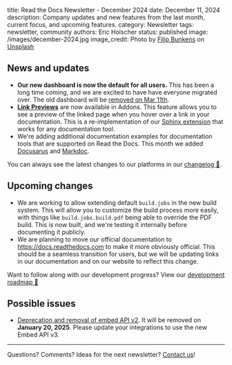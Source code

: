 title: Read the Docs Newsletter - December 2024
date: December 11, 2024
description: Company updates and new features from the last month, current focus, and upcoming features.
category: Newsletter
tags: newsletter, community
authors: Eric Holscher
status: published
image: /images/december-2024.jpg
image_credit: Photo by <a href="https://unsplash.com/@thebeardbe?utm_content=creditCopyText&utm_medium=referral&utm_source=unsplash">Filip Bunkens</a> on <a href="https://unsplash.com/photos/road-covered-by-snow-near-vehicle-traveling-at-daytime-R5SrmZPoO40?utm_content=creditCopyText&utm_medium=referral&utm_source=unsplash">Unsplash</a>

## News and updates

* **Our new dashboard is now the default for all users.** This has been a long time coming, and we are excited to have have everyone migrated over. The old dashboard will be [removed on Mar 11th](https://about.readthedocs.com/blog/2024/11/rollout-of-our-new-dashboard/).
* **[Link Previews](https://docs.readthedocs.io/en/stable/link-previews.html)** are now available in Addons. This feature allows you to see a preview of the linked page when you hover over a link in your documentation. This is a re-implementation of our [Sphinx extension](https://sphinx-hoverxref.readthedocs.io/) that works for any documentation tool.
* We're adding additional documentation examples for documentation tools that are supported on Read the Docs. This month we added [Docusarus](https://docs.readthedocs.io/en/stable/intro/docusaurus.html) and [Markdoc](https://docs.readthedocs.io/en/stable/intro/markdoc.html).

You can always see the latest changes to our platforms in our [changelog 📃](https://docs.readthedocs.io/page/changelog.html).

## Upcoming changes

* We are working to allow extending default ``build.jobs`` in the new build system. This will allow you to customize the build process more easily, with things like ``build.jobs.build.pdf`` being able to override the PDF build. This is now built, and we're testing it internally before documenting it publicly.
* We are planning to move our official documentation to https://docs.readthedocs.com to make it more obviously official. This should be a seamless transition for users, but we will be updating links in our documentation and on our website to reflect this change.

Want to follow along with our development progress? View our [development roadmap 📍️](https://github.com/orgs/readthedocs/projects/156/views/1)

## Possible issues

* [Deprecation and removal of embed API v2](https://about.readthedocs.com/blog/2024/11/embed-api-v2-deprecated/). It will be removed on **January 20, 2025**. Please update your integrations to use the new Embed API v3.

-----

Questions? Comments? Ideas for the next newsletter? [Contact us](mailto:hello@readthedocs.org)!
